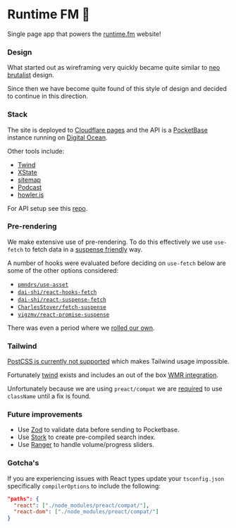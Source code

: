 # Runtime FM 🎤

Single page app that powers the [runtime.fm](https://runtime.fm) website! 

### Design

What started out as wireframing very quickly became quite similar to [neo brutalist](https://bootcamp.uxdesign.cc/the-neubrutalism-or-neo-brutalism-ui-design-trend-641714825fed) design.

Since then we have become quite found of this style of design and decided to continue in this direction.

### Stack

The site is deployed to [Cloudflare pages](https://pages.cloudflare.com/) and the API is a [PocketBase](https://pocketbase.io/) instance running on [Digital Ocean](https://www.digitalocean.com/).

Other tools include:

- [Twind](https://twind.dev/)
- [XState](https://xstate.js.org/)
- [sitemap](https://github.com/ekalinin/sitemap.js)
- [Podcast](https://github.com/maxnowack/node-podcast)
- [howler.js](https://howlerjs.com/)

For API setup see this [repo](https://github.com/chopfitzroy/admin.runtime.fm/).

### Pre-rendering

We make extensive use of pre-rendering. To do this effectively we use `use-fetch` to fetch data in a [suspense friendly](https://github.com/preactjs/wmr/tree/main/packages/preact-iso#prerenderjs) way.

A number of hooks were evaluated before deciding on `use-fetch` below are some of the other options considered:

- [`pmndrs/use-asset`](https://github.com/pmndrs/use-asset)
- [`dai-shi/react-hooks-fetch`](https://github.com/dai-shi/react-hooks-fetch)
- [`dai-shi/react-suspense-fetch`](https://github.com/dai-shi/react-suspense-fetch)
- [`CharlesStover/fetch-suspense`](https://github.com/CharlesStover/fetch-suspense)
- [`vigzmv/react-promise-suspense`](https://github.com/vigzmv/react-promise-suspense)

There was even a period where we [rolled our own](https://github.com/preactjs/wmr/discussions/950).

### Tailwind

[PostCSS is currently not supported](https://github.com/preactjs/wmr/issues/250) which makes Tailwind usage impossible.

Fortunately [twind](https://twind.dev/) exists and includes an out of the box [WMR integration](https://twind.dev/usage-guides/wmr.html).

Unfortunately because we are using `preact/compat` we are [required](https://github.com/tw-in-js/use-twind-with/pull/21) to use `className` until a fix is found.

### Future improvements

- Use [Zod](https://zod.dev/) to validate data before sending to Pocketbase.
- Use [Stork](https://stork-search.net/) to create pre-compiled search index.
- Use [Ranger](https://github.com/TanStack/ranger) to handle volume/progress sliders.

### Gotcha's

If you are experiencing issues with React types update your `tsconfig.json` specifically `compilerOptions` to include the following:

```json
"paths": {
  "react": ["./node_modules/preact/compat/"],
  "react-dom": ["./node_modules/preact/compat/"]
}
```
